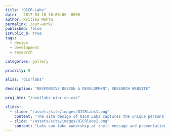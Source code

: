 ```yaml
---
title: "OICR-Labs"
date:   2017-03-10 10:00:00 -0500
author: Kritika Mehta
permalink: /our-work/
published: false
isPublic_b: true
tags:
  - design
  - development
  - research

categories: gallery

priority: 9

alias: "oicrlabs"

description: "RESPONSIVE DESIGN & DEVELOPMENT, RESEARCH WEBSITE"

proj_btn: "/nextlabs.oicr.on.ca/"

slides:
  - slide: "/assets/site/images/OICRlabs1.png"
    content: "The site design of OICR Labs captures the unique personalities of the different groups and highlights their respective research goals and provided services. An efficient search functionality enables further exploration of the OICR Labs, programs, and investigators."
  - slide: "/assets/site/images/OICRlabs2.png"
    content: "Labs can take ownership of their message and presentation in order to target specific groups of candidates as well as help attract funding."
---
```

